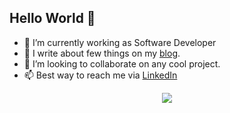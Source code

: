 ## Hello World :raised_hands:

- 🔭 I’m currently working as Software Developer
- 📝 I write about few things on my [blog](https://whoami-shubham.github.io).
- 👯 I’m looking to collaborate on any cool project.
- 📫 Best way to reach me via [LinkedIn](https://linkedin.com/in/whoamishubham)
<p align='center'>
<img align='center' src="https://visitor-badge.glitch.me/badge?page_id=whoami-shubham.visitor-badge">
<p/>

<!--
**whoami-shubham/whoami-shubham** is a ✨ _special_ ✨ repository because its `README.md` (this file) appears on your GitHub profile.

Here are some ideas to get you started:

- 🔭 I’m currently working on ...
- 🌱 I’m currently learning ...
- 👯 I’m looking to collaborate on ...
- 🤔 I’m looking for help with ...
- 💬 Ask me about ...
- 📫 How to reach me: ...
- 😄 Pronouns: ...
- ⚡ Fun fact: ...
-->
